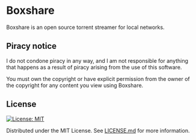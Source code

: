# Boxshare

Boxshare is an open source torrent streamer for local networks.

## Piracy notice

I do not condone piracy in any way, and I am not responsible for anything that happens as a result of piracy arising
from the use of this software.

You must own the copyright or have explicit permission from the owner of the copyright for any content you view using
Boxshare.

## License

[![License: MIT](https://img.shields.io/badge/License-MIT-yellow.svg)](https://opensource.org/licenses/MIT)

Distributed under the MIT License. See [LICENSE.md](LICENSE.md) for more information.
